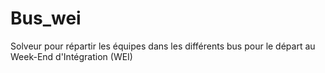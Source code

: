 # Bus_wei
Solveur pour répartir les équipes dans les différents bus pour le départ au Week-End d'Intégration (WEI)
